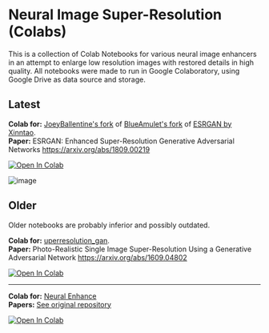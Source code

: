 # Neural Image Super-Resolution (Colabs)

This is a collection of Colab Notebooks for various neural image enhancers in an attempt to enlarge low resolution images with restored details in high quality. All notebooks were made to run in Google Colaboratory, using Google Drive as data source and storage.

## Latest

**Colab for:** [JoeyBallentine's fork](https://github.com/JoeyBallentine/ESRGAN) of [BlueAmulet's fork](https://github.com/BlueAmulet/ESRGAN) of [ESRGAN by Xinntao](https://github.com/xinntao/ESRGAN). <br>
**Paper:** ESRGAN: Enhanced Super-Resolution Generative Adversarial Networks https://arxiv.org/abs/1809.00219

[![Open In Colab](https://colab.research.google.com/assets/colab-badge.svg)](https://colab.research.google.com/github/olaviinha/NeuralImageSuperResolution/blob/master/SuperRes_ESRGAN_v2.ipynb)

![image](https://user-images.githubusercontent.com/50331907/123541722-97416b80-d74e-11eb-9f50-8451100840d6.png)

## Older

Older notebooks are probably inferior and possibly outdated.

**Colab for:** [uperresolution_gan](https://github.com/fukumame/superresolution_gan). <br>
**Paper:** Photo-Realistic Single Image Super-Resolution Using a Generative Adversarial Network https://arxiv.org/abs/1609.04802

[![Open In Colab](https://colab.research.google.com/assets/colab-badge.svg)](https://colab.research.google.com/github/olaviinha/NeuralImageSuperResolution/blob/master/image_superres.ipynb) 

---

**Colab for:** [Neural Enhance](https://github.com/alexjc/neural-enhance) <br>
**Papers:** [See original repository](https://github.com/alexjc/neural-enhance#3-background--research)

[![Open In Colab](https://colab.research.google.com/assets/colab-badge.svg)](https://colab.research.google.com/github/olaviinha/NeuralImageSuperResolution/blob/master/neural_enhance.ipynb) <br>





